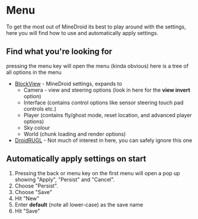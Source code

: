 # Menu #

To get the most out of MineDroid its best to play around with the settings, here you will find how to use and automatically apply settings.

## Find what you're looking for ##

pressing the menu key will open the menu (kinda obvious) here is a tree of all options in the menu

  * [BlockView](BlockView.md) - MineDroid settings, expands to
    * Camera - view and steering options (look in here for the **view invert** option)
    * Interface (contains control options like sensor steering touch pad controls etc.)
    * Player (contains fly/ghost mode, reset location, and advanced player options)
    * Sky colour
    * World (chunk loading and render options)
  * [DroidRUGL](DroidRUGL.md) - Not much of interest in here, you can safely ignore this one

## Automatically apply settings on start ##

  1. Pressing the back or menu key on the first menu will open a pop up showing "Apply", "Persist" and "Cancel".
  1. Choose "Persist".
  1. Choose "Save"
  1. Hit "New"
  1. Enter **default** (note all lower-case) as the save name
  1. Hit "Save"